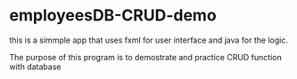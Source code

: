 # employeesDB-CRUD-demo

this is a simmple app that uses fxml for user interface
and java for the logic.

The purpose of this program is to demostrate and practice
CRUD function with database 

